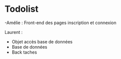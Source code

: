 # Todolist

-Amélie : Front-end des pages inscription et connexion

Laurent :
* Objet accès base de données
* Base de données
* Back taches